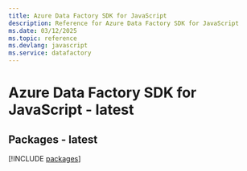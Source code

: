 ```yaml
---
title: Azure Data Factory SDK for JavaScript
description: Reference for Azure Data Factory SDK for JavaScript
ms.date: 03/12/2025
ms.topic: reference
ms.devlang: javascript
ms.service: datafactory
---
```

# Azure Data Factory SDK for JavaScript - latest
## Packages - latest
[!INCLUDE [packages](data-factory-index.md)]